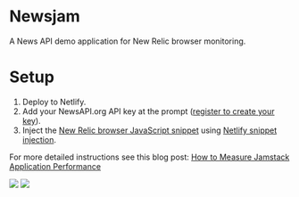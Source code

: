 # Newsjam

A News API demo application for New Relic browser monitoring.

# Setup

1. Deploy to Netlify.
2. Add your NewsAPI.org API key at the prompt (<a href="https://newsapi.org" target="_blank">register to create your key</a>).
3. Inject the [New Relic browser JavaScript snippet](https://docs.newrelic.com/docs/browser/browser-monitoring/installation/install-browser-monitoring-agent/#copy-paste-app) using [Netlify snippet injection](https://docs.netlify.com/site-deploys/post-processing/snippet-injection/).

For more detailed instructions see this blog post: [How to Measure Jamstack Application Performance](https://newrelic.com/blog)

[<img src="https://trynewrelic.com/signup.svg">](https://trynewrelic.com)
[<img src="https://www.netlify.com/img/deploy/button.svg">](https://app.netlify.com/start/deploy?repository=https://github.com/therelicans/newsjam)
